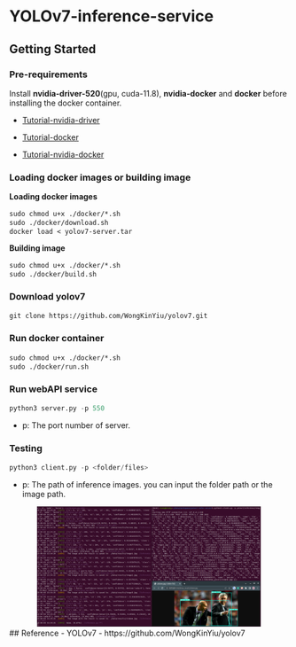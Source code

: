 # YOLOv7-inference-service

## Getting Started

### Pre-requirements
Install **nvidia-driver-520**(gpu, cuda-11.8), **nvidia-docker** and **docker** before installing the docker container.

- [Tutorial-nvidia-driver](https://docs.nvidia.com/datacenter/tesla/tesla-installation-notes/index.html)

- [Tutorial-docker](https://docs.docker.com/engine/install/ubuntu/)

- [Tutorial-nvidia-docker](https://docs.nvidia.com/datacenter/cloud-native/container-toolkit/install-guide.html#docker)

###  Loading docker images or building image
**Loading docker images**
```shell
sudo chmod u+x ./docker/*.sh
sudo ./docker/download.sh
docker load < yolov7-server.tar
```
**Building image**
```shell
sudo chmod u+x ./docker/*.sh
sudo ./docker/build.sh
```

###  Download yolov7
```shell
git clone https://github.com/WongKinYiu/yolov7.git
```

### Run docker container
```shell
sudo chmod u+x ./docker/*.sh
sudo ./docker/run.sh
```

### Run webAPI service

```python
python3 server.py -p 550
```
- p: The port number of server.

### Testing
```python
python3 client.py -p <folder/files>
```
- p: The path of inference images. you can input the folder path or the image path.
<div align="center">
  <img width="80%" height="80%" src="data/example.png">
</div>
## Reference
- YOLOv7
    - https://github.com/WongKinYiu/yolov7